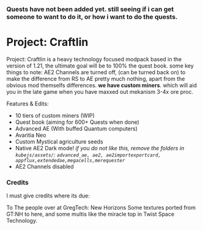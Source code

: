 ### Quests have not been added yet. still seeing if i can get someone to want to do it, or how i want to do the quests.




# Project: Craftlin


Project: Craftlin is a heavy technology focused modpack based in the version of 1.21, the ultimate goal will be to 100% the quest book. some key things to note: AE2 Channels are turned off, (can be turned back on) to make the difference from RS to AE pretty much nothing, apart from the obvious mod themselfs differences. **we have custom miners**. which will aid you in the late game when you have maxxed out mekanism 3-4x ore proc.

Features & Edits:
* 10 tiers of custom miners (WIP)
* Quest book (aiming  for 600+ Quests when done)
* Advanced AE (With buffed Quantum computers)
* Avaritia Neo
* Custom Mystical agriculture seeds
* Native AE2 Dark mode! *if you do not like this, remove the folders in `kubejs/assets/`: `advanced_ae, ae2, ae2importexportcard, appflux,extendedae,megacells,merequester`*
* AE2 Channels disabled



### Credits
I must give credits where its due:

To The people over at GregTech: New Horizons
    Some textures ported from GT:NH to here, 
    and some multis like the miracle top in Twist Space Technology.
